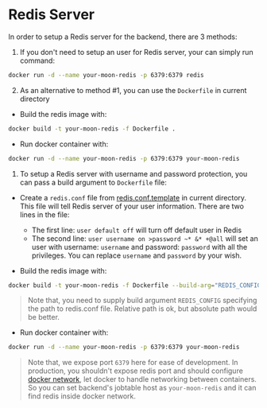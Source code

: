 
# Redis Server

In order to setup a Redis server for the backend, there are 3 methods:

1. If you don't need to setup an user for Redis server, your can simply run command:

```sh
docker run -d --name your-moon-redis -p 6379:6379 redis
```

2. As an alternative to method #1, you can use the `Dockerfile` in current directory

* Build the redis image with:

```sh
docker build -t your-moon-redis -f Dockerfile .
```

* Run docker container with:

```sh
docker run -d --name your-moon-redis -p 6379:6379 your-moon-redis
```

1. To setup a Redis server with username and password protection, you can pass a build argument to `Dockerfile` file:

* Create a `redis.conf` file from [redis.conf.template](./redis.conf.template) in current directory. This file will tell Redis server of your user information. There are two lines in the file:
  * The first line: `user default off` will turn off default user in Redis
  * The second line: `user username on >password ~* &* +@all` will set an user with username: `username` and password: `password` with all the privileges. You can replace `username` and `password` by your wish.

* Build the redis image with:

```sh
docker build -t your-moon-redis -f Dockerfile --build-arg="REDIS_CONFIG=/path/to/optional/redis.conf" .
```

> Note that, you need to supply build argument `REDIS_CONFIG` specifying the path to redis.conf file. Relative path is ok, but absolute path would be better.

* Run docker container with:

```sh
docker run -d --name your-moon-redis -p 6379:6379 your-moon-redis
```

> Note that, we expose port `6379` here for ease of development. In production, you shouldn't expose redis port and should configure [docker network](../DockerNetwork.md), let docker to handle networking between containers. So you can set backend's jobtable host as `your-moon-redis` and it can find redis inside docker network.
